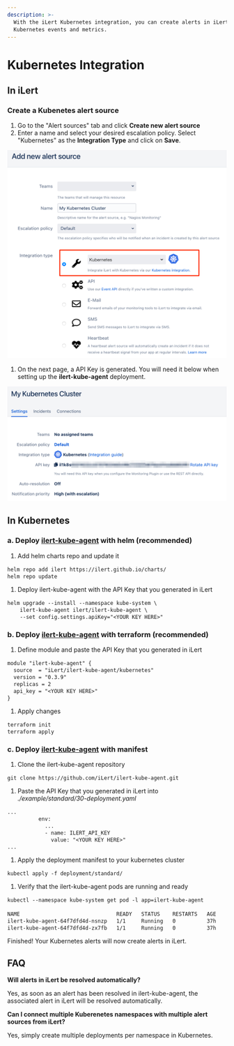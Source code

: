 ```yaml
---
description: >-
  With the iLert Kubernetes integration, you can create alerts in iLert based on
  Kubernetes events and metrics.
---
```


# Kubernetes Integration

## In iLert <a href="#in-ilert" id="in-ilert"></a>

### Create a Kubenetes alert source <a href="#create-alert-source" id="create-alert-source"></a>

1. Go to the "Alert sources" tab and click **Create new alert source**
2. Enter a name and select your desired escalation policy. Select "Kubernetes" as the **Integration Type** and click on **Save**.

![](<../.gitbook/assets/ilert (33).png>)

1. On the next page, a API Key is generated. You will need it below when setting up the **ilert-kube-agent** deployment.

![](<../.gitbook/assets/ilert (30).png>)

## In Kubernetes <a href="#in-kubernetes" id="in-kubernetes"></a>

### a. Deploy [ilert-kube-agent](https://github.com/iLert/ilert-kube-agent) with helm (recommended) <a href="#deploy-a" id="deploy-a"></a>

1. Add helm charts repo and update it

```
helm repo add ilert https://ilert.github.io/charts/
helm repo update
```

1. Deploy ilert-kube-agent with the API Key  that you generated in iLert&#x20;

```
helm upgrade --install --namespace kube-system \
    ilert-kube-agent ilert/ilert-kube-agent \
    --set config.settings.apiKey="<YOUR KEY HERE>"
```

### b. Deploy [ilert-kube-agent](https://github.com/iLert/ilert-kube-agent) with terraform (recommended) <a href="#deploy-b" id="deploy-b"></a>

1. Define module and paste the API Key that you generated in iLert&#x20;

```
module "ilert-kube-agent" {
  source  = "iLert/ilert-kube-agent/kubernetes"
  version = "0.3.9"
  replicas = 2
  api_key = "<YOUR KEY HERE>"
}
```

1. Apply changes

```
terraform init
terraform apply
```

### c. Deploy [ilert-kube-agent](https://github.com/iLert/ilert-kube-agent) with manifest <a href="#deploy-c" id="deploy-c"></a>

1. Clone the ilert-kube-agent repository

```
git clone https://github.com/iLert/ilert-kube-agent.git
```

1. Paste the API Key that you generated in iLert into _./example/standard/30-deployment.yaml_

```
...
          env:
            ...
            - name: ILERT_API_KEY
              value: "<YOUR KEY HERE>"
...
```

1. Apply the deployment manifest to your kubernetes cluster

```
kubectl apply -f deployment/standard/
```

1. Verify that the ilert-kube-agent pods are running and ready

```
kubectl --namespace kube-system get pod -l app=ilert-kube-agent

NAME                               READY   STATUS    RESTARTS   AGE
ilert-kube-agent-64f7dfd4d-nsnzp   1/1     Running   0          37h
ilert-kube-agent-64f7dfd4d-zx7fb   1/1     Running   0          37h
```

Finished! Your Kubernetes alerts will now create alerts in iLert.

## FAQ <a href="#faq" id="faq"></a>

**Will alerts in iLert be resolved automatically?**

Yes, as soon as an alert has been resolved in ilert-kube-agent, the associated alert in iLert will be resolved automatically.

**Can I connect multiple Kuberenetes namespaces with multiple alert sources from iLert?**

Yes, simply create multiple deployments per namespace in Kubernetes.
